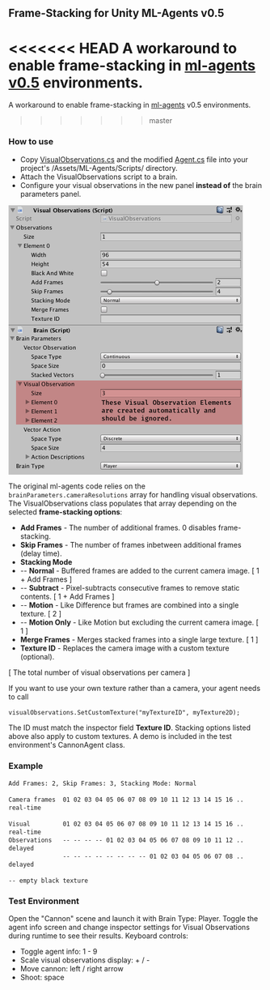 

## Frame-Stacking for Unity ML-Agents v0.5

<<<<<<< HEAD
A workaround to enable frame-stacking in [ml-agents v0.5](https://github.com/Unity-Technologies/ml-agents/releases/tag/0.5.0a) environments.
=======
A workaround to enable frame-stacking in [ml-agents](https://github.com/Unity-Technologies/ml-agents) v0.5 environments.
>>>>>>> master
 
### How to use
* Copy [VisualObservations.cs](https://github.com/mbaske/ml-agents-frame-stacking/blob/master/unity-environment/Assets/ML-Agents/Scripts/VisualObservations.cs) and the modified [Agent.cs](https://github.com/mbaske/ml-agents-frame-stacking/blob/master/unity-environment/Assets/ML-Agents/Scripts/Agent.cs) file into your project's /Assets/ML-Agents/Scripts/ directory. 
* Attach the VisualObservations script to a brain.
* Configure your visual observations in the new panel **instead of** the brain parameters panel.

<img src="images/inspector.png" align="middle" width="464"/>

The original ml-agents code relies on the `brainParameters.cameraResolutions` array for handling visual observations. The VisualObservations class populates that array depending on the selected **frame-stacking options**:

* **Add Frames** - The number of additional frames. 0 disables frame-stacking.
* **Skip Frames** - The number of frames inbetween additional frames (delay time).
* **Stacking Mode**
* -- **Normal** - Buffered frames are added to the current camera image. [ 1 + Add Frames ]
* -- **Subtract** - Pixel-subtracts consecutive frames to remove static contents. [ 1 + Add Frames ]
* -- **Motion** - Like Difference but frames are combined into a single texture. [ 2 ]
* -- **Motion Only** - Like Motion but excluding the current camera image. [ 1 ]
* **Merge Frames** - Merges stacked frames into a single large texture. [ 1 ] 
* **Texture ID** - Replaces the camera image with a custom texture (optional).

[ The total number of visual observations per camera ]

If you want to use your own texture rather than a camera, your agent needs to call

	visualObservations.SetCustomTexture("myTextureID", myTexture2D); 
	
The ID must match the inspector field **Texture ID**. Stacking options listed above also apply to custom textures. A demo is included in the test environment's CannonAgent class.

### Example

	Add Frames: 2, Skip Frames: 3, Stacking Mode: Normal
	
	Camera frames  01 02 03 04 05 06 07 08 09 10 11 12 13 14 15 16 .. real-time

	Visual         01 02 03 04 05 06 07 08 09 10 11 12 13 14 15 16 .. real-time
	Observations   -- -- -- -- 01 02 03 04 05 06 07 08 09 10 11 12 .. delayed
	               -- -- -- -- -- -- -- -- 01 02 03 04 05 06 07 08 .. delayed
	            
	-- empty black texture
	
### Test Environment
Open the "Cannon" scene and launch it with Brain Type: Player.
Toggle the agent info screen and change inspector settings for Visual Observations during runtime to see their results. Keyboard controls:

* Toggle agent info: 1 - 9
* Scale visual observations display: + / -
* Move cannon: left / right arrow
* Shoot: space
